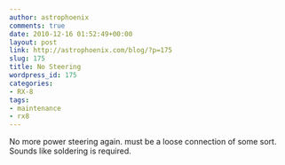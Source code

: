 ```yaml
---
author: astrophoenix
comments: true
date: 2010-12-16 01:52:49+00:00
layout: post
link: http://astrophoenix.com/blog/?p=175
slug: 175
title: No Steering
wordpress_id: 175
categories:
- RX-8
tags:
- maintenance
- rx8
---
```


No more power steering again. must be a loose connection of some sort. Sounds like soldering is required.
